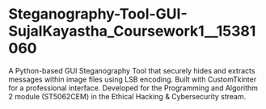 # Steganography-Tool-GUI-SujalKayastha_Coursework1__15381060
A Python-based GUI Steganography Tool that securely hides and extracts messages within image files using LSB encoding. Built with CustomTkinter for a professional interface. Developed for the Programming and Algorithm 2 module (ST5062CEM) in the Ethical Hacking &amp; Cybersecurity stream.
